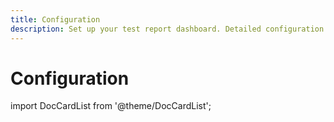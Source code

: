 ```yaml
---
title: Configuration
description: Set up your test report dashboard. Detailed configuration steps from project creation to authorization.
---
```


# Configuration

import DocCardList from '@theme/DocCardList';

<DocCardList />
